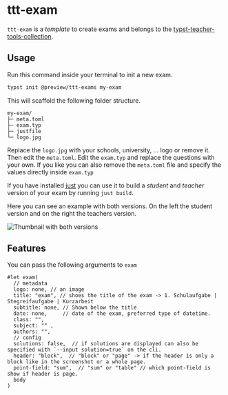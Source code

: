 # ttt-exam


`ttt-exam` is a *template* to create exams and belongs to the [typst-teacher-tools-collection](https://github.com/jomaway/typst-teacher-templates).

## Usage 

Run this command inside your terminal to init a new exam. 

```sh
typst init @preview/ttt-exams my-exam
```

This will scaffold the following folder structure.

```ascii
my-exam/
├─ meta.toml
├─ exam.typ
├─ justfile
└─ logo.jpg
```

Replace the `logo.jpg` with your schools, university, ... logo or remove it. Then edit the `meta.toml`.
Edit the `exam.typ` and replace the questions with your own. If you like you can also remove the `meta.toml` file and specify the values directly inside `exam.typ`

If you have installed [just]() you can use it to build a *student* and *teacher* version of your exam by running `just build`.

Here you can see an example with both versions. On the left the student version and on the right the teachers version.

![Thumbnail with both versions](https://github.com/jomaway/typst-teacher-templates/blob/main/ttt-exam/thumbnail.png)


## Features

You can pass the following arguments to `exam`

```typ
#let exam(
  // metadata 
  logo: none, // an image
  title: "exam", // shoes the title of the exam -> 1. Schulaufgabe | Stegreifaufgabe | Kurzarbeit
  subtitle: none, // Shown below the title
  date: none,     // date of the exam, preferred type of datetime.
  class: "",      
  subject: "" ,
  authors: "",
  // config
  solutions: false,  // if solutions are displayed can also be specified with `--input solution=true` on the cli.
  header: "block",  // "block" or "page" -> if the header is only a block like in the screenshot or a whole page.
  point-field: "sum",  // "sum" or "table" // which point-field is show if header is page.
  body
)
```